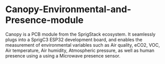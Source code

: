 # Canopy-Environmental-and-Presence-module
Canopy is a PCB module from the SprigStack ecosystem. It seamlessly plugs into a SprigC3 ESP32 development board,  and enables the measurement of environmental variables such as Air quality, eCO2, VOC, Air temperature, Air humidity, Atmospheric pressure, as well as human presence using a using a Microwave presence sensor.
